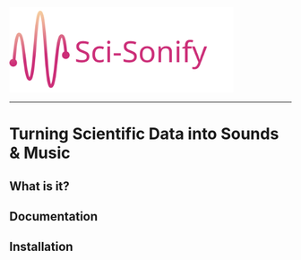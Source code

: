 <img src="docs/source/_static/logo.svg" data-canonical-src="docs/source/_static/logo.svg" width="400"/><br>

-----------------

# Turning Scientific Data into Sounds & Music

## What is it?

## Documentation

## Installation
